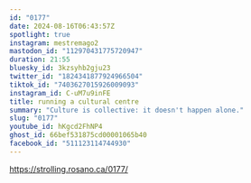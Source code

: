 ```yaml
---
id: "0177"
date: 2024-08-16T06:43:57Z
spotlight: true
instagram: mestremago2
mastodon_id: "112970431775720947"
duration: 21:55
bluesky_id: 3kzsyhb2gju23
twitter_id: "1824341877924966504"
tiktok_id: "7403627015926009093"
instagram_id: C-uM7u9inFE
title: running a cultural centre
summary: "Culture is collective: it doesn't happen alone."
slug: "0177"
youtube_id: hKgcd2FhNP4
ghost_id: 66bef531875cd00001065b40
facebook_id: "511123114744930"
---
```

https://strolling.rosano.ca/0177/
